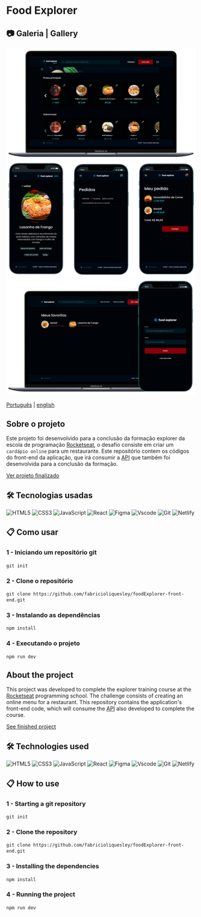 # Food Explorer

## 📷 Galeria | Gallery

![imagem ilustrativa](./src/assets/finish_cover3.png)
![imagem ilustrativa](./src/assets/finish_cover2.png)
![imagem ilustrativa](./src/assets/finish_cover1.png)

[Português](#sobre-o-projeto) | [english](#about-the-project)

## Sobre o projeto

Este projeto foi desenvolvido para a conclusão da formação explorer da escola de programação [Rocketseat](https://www.rocketseat.com.br/), o desafio consiste em criar um `cardápio online` para um restaurante. Este repositório contem os códigos do front-end da aplicação, que irá consumir a [API](https://github.com/fabricioliquesley/foodExplorer-back-end) que também foi desenvolvida para a conclusão da formação.

[Ver projeto finalizado](https://food3explorer.netlify.app/)

## 🛠 Tecnologias usadas

![HTML5](https://img.shields.io/badge/HTML5-E34F26?style=for-the-badge&logo=html5&logoColor=white)
![CSS3](https://img.shields.io/badge/CSS3-1572B6?style=for-the-badge&logo=css3&logoColor=white)
![JavaScript](https://img.shields.io/badge/JavaScript-F7DF1E?style=for-the-badge&logo=javascript&logoColor=black)
![React](https://img.shields.io/badge/React-20232A?style=for-the-badge&logo=react&logoColor=61DAFB)
![Figma](https://img.shields.io/badge/Figma-696969?style=for-the-badge&logo=figma&logoColor=figma)
![Vscode](https://img.shields.io/badge/Vscode-007ACC?style=for-the-badge&logo=visual-studio-code&logoColor=white)
![Git](https://img.shields.io/badge/GIT-E44C30?style=for-the-badge&logo=git&logoColor=white)
![Netlify](https://img.shields.io/badge/netlify-%23000000.svg?style=for-the-badge&logo=netlify&logoColor=#00C7B7)

## 📋 Como usar

### 1 - Iniciando um repositório git

```
git init
```

### 2 - Clone o repositório

```
git clone https://github.com/fabricioliquesley/foodExplorer-front-end.git
```

### 3 - Instalando as dependências

```
npm install
```

### 4 - Executando o projeto

```
npm run dev
```

## About the project

This project was developed to complete the explorer training course at the [Rocketseat](https://www.rocketseat.com.br/) programming school. The challenge consists of creating an online menu for a restaurant. This repository contains the application's front-end code, which will consume the [API](https://github.com/fabricioliquesley/foodExplorer-back-end) also developed to complete the course.

[See finished project](https://food3explorer.netlify.app/)

## 🛠 Technologies used

![HTML5](https://img.shields.io/badge/HTML5-E34F26?style=for-the-badge&logo=html5&logoColor=white)
![CSS3](https://img.shields.io/badge/CSS3-1572B6?style=for-the-badge&logo=css3&logoColor=white)
![JavaScript](https://img.shields.io/badge/JavaScript-F7DF1E?style=for-the-badge&logo=javascript&logoColor=black)
![React](https://img.shields.io/badge/React-20232A?style=for-the-badge&logo=react&logoColor=61DAFB)
![Figma](https://img.shields.io/badge/Figma-696969?style=for-the-badge&logo=figma&logoColor=figma)
![Vscode](https://img.shields.io/badge/Vscode-007ACC?style=for-the-badge&logo=visual-studio-code&logoColor=white)
![Git](https://img.shields.io/badge/GIT-E44C30?style=for-the-badge&logo=git&logoColor=white)
![Netlify](https://img.shields.io/badge/netlify-%23000000.svg?style=for-the-badge&logo=netlify&logoColor=#00C7B7)

## 📋 How to use

### 1 - Starting a git repository

```
git init
```

### 2 - Clone the repository

```
git clone https://github.com/fabricioliquesley/foodExplorer-front-end.git
```

### 3 - Installing the dependencies

```
npm install
```

### 4 - Running the project

```
npm run dev
```